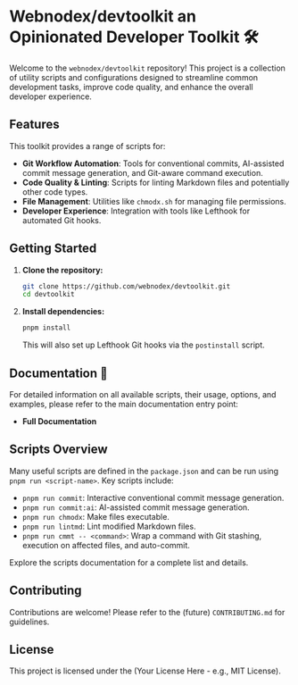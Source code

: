 # Webnodex/devtoolkit an Opinionated Developer Toolkit 🛠️

Welcome to the `webnodex/devtoolkit` repository! This project is a collection of utility scripts and configurations designed to streamline common development tasks, improve code quality, and enhance the overall developer experience.

## Features

This toolkit provides a range of scripts for:

- **Git Workflow Automation**: Tools for conventional commits, AI-assisted commit message generation, and Git-aware command execution.
- **Code Quality & Linting**: Scripts for linting Markdown files and potentially other code types.
- **File Management**: Utilities like `chmodx.sh` for managing file permissions.
- **Developer Experience**: Integration with tools like Lefthook for automated Git hooks.

## Getting Started

1. **Clone the repository:**

   ```bash
   git clone https://github.com/webnodex/devtoolkit.git
   cd devtoolkit
   ```

2. **Install dependencies:**

   ```bash
   pnpm install
   ```

   This will also set up Lefthook Git hooks via the `postinstall` script.

## Documentation 📖

For detailed information on all available scripts, their usage, options, and examples, please refer to the main documentation entry point:

- **Full Documentation**

## Scripts Overview

Many useful scripts are defined in the `package.json` and can be run using `pnpm run <script-name>`. Key scripts include:

- `pnpm run commit`: Interactive conventional commit message generation.
- `pnpm run commit:ai`: AI-assisted commit message generation.
- `pnpm run chmodx`: Make files executable.
- `pnpm run lintmd`: Lint modified Markdown files.
- `pnpm run cmmt -- <command>`: Wrap a command with Git stashing, execution on affected files, and auto-commit.

Explore the scripts documentation for a complete list and details.

## Contributing

Contributions are welcome! Please refer to the (future) `CONTRIBUTING.md` for guidelines.

## License

This project is licensed under the (Your License Here - e.g., MIT License).

